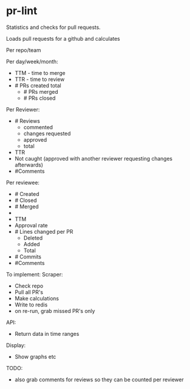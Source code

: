 # pr-lint

Statistics and checks for pull requests.

Loads pull requests for a github and calculates

Per repo/team


Per day/week/month:

- TTM - time to merge
- TTR - time to review
- \# PRs created total
  - \# PRs merged
  - \# PRs closed

Per Reviewer:

- \# Reviews
  - commented
  - changes requested
  - approved 
  - total
- TTR
- Not caught (approved with another reviewer requesting changes afterwards)
- #Comments

Per reviewee:
- \# Created
- \# Closed
- \# Merged
- 
- TTM
- Approval rate
- \# Lines changed per PR
  - Deleted
  - Added
  - Total
- \# Commits
- #Comments


To implement:
Scraper:
- Check repo
- Pull all PR's
- Make calculations
- Write to redis
- on re-run, grab missed PR's only

API:
- Return data in time ranges

Display:
- Show graphs etc


TODO: 
- also grab comments for reviews so they can be counted per reviewer